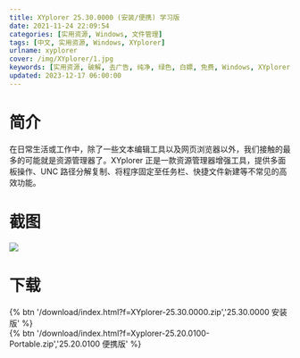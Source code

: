 ```yaml
---
title: XYplorer 25.30.0000 (安装/便携) 学习版
date: 2021-11-24 22:09:54
categories: [实用资源, Windows, 文件管理]
tags: [中文, 实用资源, Windows, XYplorer]
urlname: xyplorer
cover: /img/XYplorer/1.jpg
keywords: [实用资源, 破解, 去广告, 纯净, 绿色, 白嫖, 免费, Windows, XYplorer]
updated: 2023-12-17 06:00:00
---
```


# 简介

在日常生活或工作中，除了一些文本编辑工具以及网页浏览器以外，我们接触的最多的可能就是资源管理器了。XYplorer 正是一款资源管理器增强工具，提供多面板操作、UNC 路径分解复制、将程序固定至任务栏、快捷文件新建等不常见的高效功能。

# 截图

![](/img/XYplorer/2.jpg)

# 下载

{% btn '/download/index.html?f=XYplorer-25.30.0000.zip','25.30.0000 安装版' %}
<br>
{% btn '/download/index.html?f=Xyplorer-25.20.0100-Portable.zip','25.20.0100 便携版' %}
